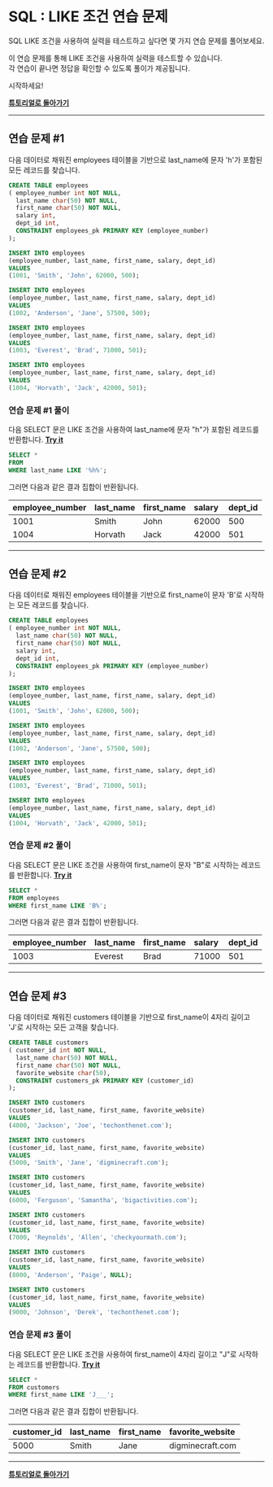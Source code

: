 # SQL : LIKE 조건 연습 문제

SQL LIKE 조건을 사용하여 실력을 테스트하고 싶다면 몇 가지 연습 문제를 풀어보세요.

이 연습 문제를 통해 LIKE 조건을 사용하여 실력을 테스트할 수 있습니다.  
각 연습이 끝나면 정답을 확인할 수 있도록 풀이가 제공됩니다.

시작하세요!

**[튜토리얼로 돌아가기](LIKE.md)**

---
## 연습 문제 #1
다음 데이터로 채워진 employees 테이블을 기반으로 last_name에 문자 'h'가 포함된 모든 레코드를 찾습니다.
```SQL
CREATE TABLE employees
( employee_number int NOT NULL,
  last_name char(50) NOT NULL,
  first_name char(50) NOT NULL,
  salary int,
  dept_id int,
  CONSTRAINT employees_pk PRIMARY KEY (employee_number)
);

INSERT INTO employees
(employee_number, last_name, first_name, salary, dept_id)
VALUES
(1001, 'Smith', 'John', 62000, 500);

INSERT INTO employees
(employee_number, last_name, first_name, salary, dept_id)
VALUES
(1002, 'Anderson', 'Jane', 57500, 500);

INSERT INTO employees
(employee_number, last_name, first_name, salary, dept_id)
VALUES
(1003, 'Everest', 'Brad', 71000, 501);

INSERT INTO employees
(employee_number, last_name, first_name, salary, dept_id)
VALUES
(1004, 'Horvath', 'Jack', 42000, 501);
```

### 연습 문제 #1 풀이
다음 SELECT 문은 LIKE 조건을 사용하여 last_name에 문자 "h"가 포함된 레코드를 반환합니다. **[Try it](https://www.techonthenet.com/sql/like_try_sql.php)**
```SQL
SELECT *
FROM 
WHERE last_name LIKE '%h%';
```
그러면 다음과 같은 결과 집합이 반환됩니다.

| employee_number | last_name | first_name | salary | dept_id |
| :-------------- | :-------- | :--------- | :----- | :------ |
| 1001            | Smith     | John       | 62000  | 500     |
| 1004            | Horvath   | Jack       | 42000  | 501     |

---
## 연습 문제 #2
다음 데이터로 채워진 employees 테이블을 기반으로 first_name이 문자 'B'로 시작하는 모든 레코드를 찾습니다.
```SQL
CREATE TABLE employees
( employee_number int NOT NULL,
  last_name char(50) NOT NULL,
  first_name char(50) NOT NULL,
  salary int,
  dept_id int,
  CONSTRAINT employees_pk PRIMARY KEY (employee_number)
);

INSERT INTO employees
(employee_number, last_name, first_name, salary, dept_id)
VALUES
(1001, 'Smith', 'John', 62000, 500);

INSERT INTO employees
(employee_number, last_name, first_name, salary, dept_id)
VALUES
(1002, 'Anderson', 'Jane', 57500, 500);

INSERT INTO employees
(employee_number, last_name, first_name, salary, dept_id)
VALUES
(1003, 'Everest', 'Brad', 71000, 501);

INSERT INTO employees
(employee_number, last_name, first_name, salary, dept_id)
VALUES
(1004, 'Horvath', 'Jack', 42000, 501);
```
### 연습 문제 #2 풀이
다음 SELECT 문은 LIKE 조건을 사용하여 first_name이 문자 "B"로 시작하는 레코드를 반환합니다. **[Try it](https://www.techonthenet.com/sql/like_try_sql.php)**
```SQL
SELECT *
FROM employees
WHERE first_name LIKE 'B%';
```
그러면 다음과 같은 결과 집합이 반환됩니다.

| employee_number | last_name | first_name | salary | dept_id |
| :-------------- | :-------- | :--------- | :----- | :------ |
| 1003            | Everest   | Brad       | 71000  | 501     |

---
## 연습 문제 #3
다음 데이터로 채워진 customers 테이블을 기반으로 first_name이 4자리 길이고 'J'로 시작하는 모든 고객을 찾습니다.
```SQL
CREATE TABLE customers
( customer_id int NOT NULL,
  last_name char(50) NOT NULL,
  first_name char(50) NOT NULL,
  favorite_website char(50),
  CONSTRAINT customers_pk PRIMARY KEY (customer_id)
);

INSERT INTO customers
(customer_id, last_name, first_name, favorite_website)
VALUES
(4000, 'Jackson', 'Joe', 'techonthenet.com');

INSERT INTO customers
(customer_id, last_name, first_name, favorite_website)
VALUES
(5000, 'Smith', 'Jane', 'digminecraft.com');

INSERT INTO customers
(customer_id, last_name, first_name, favorite_website)
VALUES
(6000, 'Ferguson', 'Samantha', 'bigactivities.com');

INSERT INTO customers
(customer_id, last_name, first_name, favorite_website)
VALUES
(7000, 'Reynolds', 'Allen', 'checkyourmath.com');

INSERT INTO customers
(customer_id, last_name, first_name, favorite_website)
VALUES
(8000, 'Anderson', 'Paige', NULL);

INSERT INTO customers
(customer_id, last_name, first_name, favorite_website)
VALUES
(9000, 'Johnson', 'Derek', 'techonthenet.com');
```
### 연습 문제 #3 풀이
다음 SELECT 문은 LIKE 조건을 사용하여 first_name이 4자리 길이고 "J"로 시작하는 레코드를 반환합니다. **[Try it](https://www.techonthenet.com/sql/like_try_sql.php)**
```SQL
SELECT *
FROM customers
WHERE first_name LIKE 'J___';
```
그러면 다음과 같은 결과 집합이 반환됩니다.

| customer_id | last_name | first_name | favorite_website |
| :---------- | :-------- | :--------- | :--------------- |
| 5000        | Smith     | Jane       | digminecraft.com |

---
**[튜토리얼로 돌아가기](LIKE.md)**